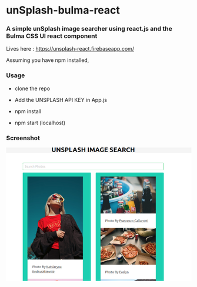 # unSplash-bulma-react

### A simple unSplash image searcher using react.js and the Bulma CSS UI react component

Lives here : https://unsplash-react.firebaseapp.com/

Assuming you have npm installed,

### Usage  

- clone the repo

- Add the UNSPLASH API KEY in App.js

- npm install

- npm start (localhost)

### Screenshot

![Screenshot](screenshot.png)

